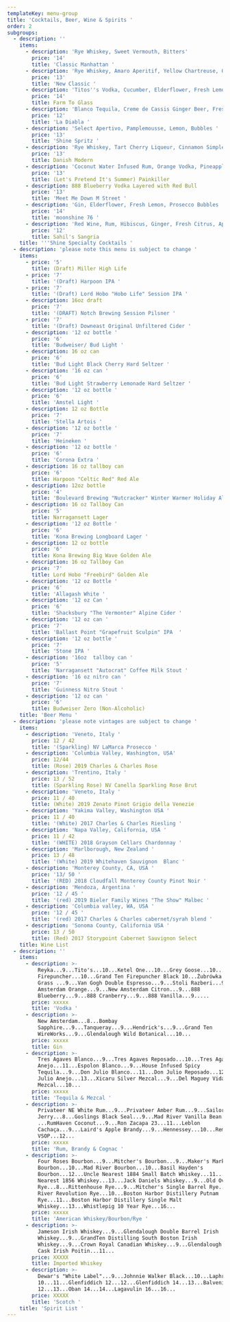 ```yaml
---
templateKey: menu-group
title: 'Cocktails, Beer, Wine & Spirits '
order: 2
subgroups:
  - description: ''
    items:
      - description: 'Rye Whiskey, Sweet Vermouth, Bitters'
        price: '14'
        title: 'Classic Manhattan '
      - description: 'Rye Whiskey, Amaro Aperitif, Yellow Chartreuse, Orange Bitters '
        price: '13'
        title: 'New Classic '
      - description: 'Titos''s Vodka, Cucumber, Elderflower, Fresh Lemon'
        price: '14'
        title: Farm To Glass
      - description: 'Blanco Tequila, Creme de Cassis Ginger Beer, Fresh Lime '
        price: '12'
        title: 'La Diabla '
      - description: 'Select Apertivo, Pamplemousse, Lemon, Bubbles '
        price: '13'
        title: 'Shine Spritz '
      - description: 'Rye Whiskey, Tart Cherry Liqueur, Cinnamon Simple, Fresh Lemon '
        price: '13'
        title: Danish Modern
      - description: 'Coconut Water Infused Rum, Orange Vodka, Pineapple, Lime, Nutmeg'
        price: '13'
        title: (Let's Pretend It's Summer) Painkiller
      - description: 888 Blueberry Vodka Layered with Red Bull
        price: '13'
        title: 'Meet Me Down M Street '
      - description: 'Gin, Elderflower, Fresh Lemon, Prosecco Bubbles '
        price: '14'
        title: 'moonshine 76 '
      - description: 'Red Wine, Rum, Hibiscus, Ginger, Fresh Citrus, Apples '
        price: '12'
        title: Sahil's Sangria
    title: '''Shine Specialty Cocktails '
  - description: 'please note this menu is subject to change '
    items:
      - price: '5'
        title: (Draft) Miller High Life
      - price: '7'
        title: '(Draft) Harpoon IPA '
      - price: '7'
        title: '(Draft) Lord Hobo "Hobo Life" Session IPA '
      - description: 16oz draft
        price: '7'
        title: '(DRAFT) Notch Brewing Session Pilsner '
      - price: '7'
        title: '(Draft) Downeast Original Unfiltered Cider '
      - description: '12 oz bottle '
        price: '6'
        title: 'Budweiser/ Bud Light '
      - description: 16 oz can
        price: '6'
        title: 'Bud Light Black Cherry Hard Seltzer '
      - description: '16 oz can '
        price: '6'
        title: 'Bud Light Strawberry Lemonade Hard Seltzer '
      - description: '12 oz bottle '
        price: '6'
        title: 'Amstel Light '
      - description: 12 oz Bottle
        price: '7'
        title: 'Stella Artois '
      - description: '12 oz bottle '
        price: '7'
        title: 'Heineken '
      - description: '12 oz bottle '
        price: '6'
        title: 'Corona Extra '
      - description: 16 oz tallboy can
        price: '6'
        title: Harpoon "Celtic Red" Red Ale
      - description: 12oz bottle
        price: '4'
        title: 'Boulevard Brewing "Nutcracker" Winter Warmer Holiday Ale '
      - description: 16 oz Tallboy Can
        price: '5'
        title: Narragansett Lager
      - description: '12 oz Bottle '
        price: '6'
        title: 'Kona Brewing Longboard Lager '
      - description: 12 oz bottle
        price: '6'
        title: Kona Brewing Big Wave Golden Ale
      - description: 16 oz Tallboy Can
        price: '7'
        title: Lord Hobo "Freebird" Golden Ale
      - description: '12 oz Bottle '
        price: '6'
        title: 'Allagash White '
      - description: '12 oz Can '
        price: '6'
        title: 'Shacksbury "The Vermonter" Alpine Cider '
      - description: '12 oz can '
        price: '7'
        title: 'Ballast Point "Grapefruit Sculpin" IPA  '
      - description: '12 oz bottle '
        price: '7'
        title: 'Stone IPA '
      - description: '16oz  tallboy can '
        price: '5'
        title: 'Narragansett "Autocrat" Coffee Milk Stout '
      - description: '16 oz nitro can '
        price: '7'
        title: 'Guinness Nitro Stout '
      - description: '12 oz can '
        price: '6'
        title: Budweiser Zero (Non-Alcoholic)
    title: 'Beer Menu '
  - description: 'please note vintages are subject to change '
    items:
      - description: 'Veneto, Italy '
        price: 12 / 42
        title: '(Sparkling) NV LaMarca Prosecco '
      - description: 'Columbia Valley, Washington, USA'
        price: 12/44
        title: (Rose) 2019 Charles & Charles Rose
      - description: 'Trentino, Italy '
        price: 13 / 52
        title: (Sparkling Rose) NV Canella Sparkling Rose Brut
      - description: 'Veneto, Italy '
        price: 11 / 40
        title: (White) 2019 Zenato Pinot Grigio della Venezie
      - description: 'Yakima Valley, Washington USA '
        price: 11 / 40
        title: '(White) 2017 Charles & Charles Riesling '
      - description: 'Napa Valley, California, USA '
        price: 11 / 42
        title: '(WHITE) 2018 Grayson Cellars Chardonnay '
      - description: 'Marlborough, New Zealand '
        price: 13 / 48
        title: '(White) 2019 Whitehaven Sauvignon  Blanc '
      - description: 'Monterey County, CA, USA '
        price: '13/ 50 '
        title: '(RED) 2018 Cloudfall Monterey County Pinot Noir '
      - description: 'Mendoza, Argentina '
        price: '12 / 45 '
        title: '(red) 2019 Bieler Family Wines "The Show" Malbec '
      - description: 'Columbia valley, WA, USA '
        price: '12 / 45 '
        title: '(red) 2017 Charles & Charles cabernet/syrah blend '
      - description: 'Sonoma County, California USA '
        price: 13 / 50
        title: (Red) 2017 Storypoint Cabernet Sauvignon Select
    title: Wine List
  - description: ''
    items:
      - description: >-
          Reyka...9...Tito's...10...Ketel One...10...Grey Goose...10...Grand Ten
          Firepuncher...10...Grand Ten Firepuncher Black 10...Żubrówka Bison
          Grass ...9...Van Gogh Double Espresso...9...Stoli Razberi...9...New
          Amsterdam Orange...9...New Amsterdam Citron...9...888
          Blueberry...9...888 Cranberry...9...888 Vanilla...9.....
        price: xxxxx
        title: 'Vodka '
      - description: >-
          New Amsterdam...8...Bombay
          Sapphire...9...Tanqueray...9...Hendrick's...9...Grand Ten
          WireWorks...9...Glendalough Wild Botanical...10...
        price: xxxxx
        title: Gin
      - description: >-
          Tres Agaves Blanco...9...Tres Agaves Reposado...10...Tres Agaves
          Anejo...11...Espolon Blanco...9...House Infused Spicy
          Tequila...9...Don Julio Blanco...11...Don Julio Reposado...12...Don
          Julio Anejo...13...Xicaru Silver Mezcal...9...Del Maguey Vida
          Mezcal...10...
        price: xxxxx
        title: 'Tequila & Mezcal '
      - description: >-
          Privateer NE White Rum...9...Privateer Amber Rum...9...Sailor
          Jerry...8...Goslings Black Seal...9...Mad River Vanilla Bean...10
          ...RumHaven Coconut...9...Ron Zacapa 23...11...Leblon
          Cachaça...9...Laird's Apple Brandy...9...Hennessey...10...Remy Martin
          VSOP...12...
        price: xxxxx
        title: 'Rum, Brandy & Cognac '
      - description: >-
          Four Roses Bourbon...9...Mitcher's Bourbon...9...Maker's Mark
          Bourbon...10...Mad River Bourbon...10...Basil Hayden's
          Bourbon...12...Uncle Nearest 1884 Small Batch Whiskey...11...Uncle
          Nearest 1856 Whiskey...13...Jack Daniels Whiskey...9...Old Overhold
          Rye...8...Rittenhouse Rye...9...Mitcher's Single Barrel Rye...9...Mad
          River Revolution Rye...10...Boston Harbor Distillery Putnam
          Rye...11...Boston Harbor Distillery Single Malt
          Whiskey...13...Whistlepig 10 Year Rye...16...
        price: xxxxx
        title: 'American Whiskey/Bourbon/Rye '
      - description: >-
          Jameson Irish Whiskey...9...Glendalough Double Barrel Irish
          Whiskey...9...GrandTen Distilling South Boston Irish
          Whiskey...9...Crown Royal Canadian Whiskey...9...Glendalough Sherry
          Cask Irish Poitin...11...
        price: XXXXX
        title: Imported Whiskey
      - description: >-
          Dewar's "White Label"...9...Johnnie Walker Black...10...Laphroaig
          10...11...Glenfiddich 12...12...Glenfiddich 14...13...Balvenie
          12...13...Oban 14...14...Lagavulin 16...16...
        price: XXXXX
        title: 'Scotch '
    title: 'Spirit List '
---
```


